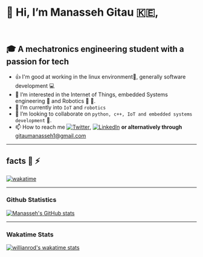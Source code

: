 # 👋 Hi, I’m **Manasseh Gitau** 🇰🇪,

&nbsp;
## 🎓 A mechatronics engineering student with a passion for tech

- 👍 I'm good at working in the linux environment🐧, generally software development :computer:
- 👀 I’m interested in the Internet of Things, embedded Systems engineering 📡 and Robotics 🤖 🚀.
- 🌱 I’m currently  into `IoT` and `robotics`
- 💞️ I’m looking to collaborate on `python, c++, IoT and embedded systems development` :robot:.
- 📫 How to reach me <a href="https://twitter.com/GitauManasseh"><img src="https://img.shields.io/twitter/follow/GitauManasseh?label=@GitauManasseh&style=social" alt="Twitter"></a>, <a href="https://www.linkedin.com/in/manasseh-gitau-756726224/"><img src="https://img.shields.io/badge/LinkedIn--_.svg?style=social&logo=linkedin" alt="LinkedIn"></a> **or alternatively through** gitaumanasseh1@gmail.com
 ___
##  facts :muscle: ⚡
[![wakatime](https://wakatime.com/badge/user/c0b3adf6-795f-45f4-a74b-06e67cabb53a.svg)](https://wakatime.com/@c0b3adf6-795f-45f4-a74b-06e67cabb53a)
___
### Github Statistics
[![Manasseh's GitHub stats](https://github-readme-stats.vercel.app/api?username=kimanigitau01&show_icons=True&hide_border=false&theme=merko)](https://github.com/anuraghazra/github-readme-stats)
___
<!--### Top used languages
[![Manasseh's Top Langs](https://github-readme-stats.vercel.app/api/top-langs/?username=kimanigitau01&langs_count=10&layout=compact&theme=merko)](https://github.com/anuraghazra/github-readme-stats)
___ -->
### Wakatime Stats
[![willianrod's wakatime stats](https://github-readme-stats.vercel.app/api/wakatime?username=kimanigitau01&layout=compact&theme=merko)](https://github.com/anuraghazra/github-readme-stats) 
<!---
kimanigitau01/kimanigitau01 is a ✨ special ✨ repository because its `README.md` (this file) appears on your GitHub profile.
You can click the Preview link to take a look at your changes.
--->
